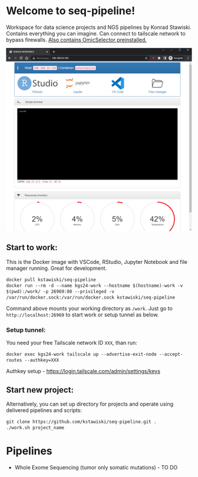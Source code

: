 # Welcome to seq-pipeline!
Workspace for data science projects and NGS pipelines by Konrad Stawiski. Contains everything you can imagine. Can connect to tailscale network to bypass firewalls. [Also contains OmicSelector preinstalled.](https://biostat.umed.pl/OmicSelector)

![Screenshot](https://github.com/kstawiski/seq-pipeline/blob/main/www/Screenshot%202022-11-01%20105955.png?raw=true)

## Start to work:

This is the Docker image with VSCode, RStudio, Jupyter Notebook and file manager running. Great for development.

```
docker pull kstawiski/seq-pipeline
docker run --rm -d --name kgs24-work --hostname $(hostname)-work -v $(pwd):/work/ -p 26969:80 --privileged -v /var/run/docker.sock:/var/run/docker.sock kstawiski/seq-pipeline
```

Command above mounts your working directory as `/work`. Just go to `http://localhost:26969` to start work or setup tunnel as below.

### Setup tunnel:

You need your free Tailscale network ID `XXX`, than run:

```
docker exec kgs24-work tailscale up --advertise-exit-node --accept-routes --authkey=XXX
```

Authkey setup - https://login.tailscale.com/admin/settings/keys

## Start new project:

Alternatively, you can set up directory for projects and operate using delivered pipelines and scripts:

```
git clone https://github.com/kstawiski/seq-pipeline.git .
./work.sh project_name
```

# Pipelines

- Whole Exome Sequencing (tumor only somatic mutations) - TO DO